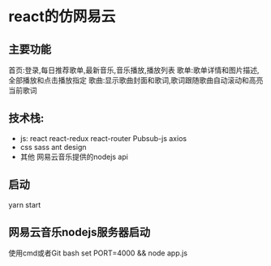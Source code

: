 # react的仿网易云
## 主要功能
首页:登录,每日推荐歌单,最新音乐,音乐播放,播放列表
歌单:歌单详情和图片描述,全部播放和点击播放指定
歌曲:显示歌曲封面和歌词,歌词跟随歌曲自动滚动和高亮当前歌词
## 技术栈:
- js:
react
react-redux
react-router
Pubsub-js
axios
- css
sass
ant design 
- 其他
网易云音乐提供的nodejs api
## 启动
yarn start
## 网易云音乐nodejs服务器启动
使用cmd或者Git bash
set PORT=4000 && node app.js